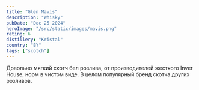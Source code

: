 ```yaml
---
title: "Glen Mavis"
description: "Whisky"
pubDate: "Dec 25 2024"
heroImage: "/src/static/images/mavis.png"
rating: 6
distillery: "Kristal"
country: "BY"
tags: ["scotch"]
---
```


Довольно мягкий скотч бел розлива, от производителей жесткого Inver House, норм в чистом виде. В целом популярный бренд скотча других розливов.
